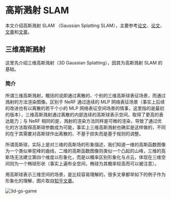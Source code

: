 # 高斯溅射 SLAM

本文介绍高斯溅射 SLAM （Gaussian Splatting SLAM），主要参考[论文](https://arxiv.org/abs/2312.06741)、[论文](https://arxiv.org/abs/2311.11700)、[文章](https://www.shlab.org.cn/news/5443930)和[文章](https://blog.csdn.net/weixin_45657478/article/details/135182796)。

## 三维高斯溅射

这里先介绍三维高斯溅射（3D Gaussian Splatting），因其为高斯溅射 SLAM 的基础。

### 简介

所谓三维高斯溅射，概括的说即通过离散的、个别的三维高斯球表征场景，而通过溅射的方法渲染图像。区别于 NeRF 通过连续的 MLP 网络表征场景（事实上后续的改进也有以离散的若干个小的 MLP 网络表征空间场景的情事，这里指的是最初的版本），三维高斯溅射通过离散的内部连续的高斯球表示空间，取得了更高的表达能力；与 NeRF 相同的是，溅射的渲染方法同样是可微的渲染，导致了通过优化的方法取得高斯球参数成为可能，事实上三维高斯溅射也确实是这样做的，不同的在于其需要对高斯球作出离散的、不基于损失而是基于规则的调整。

所谓高斯球，实际上是对三维的高斯场的形象描述，我们知道一维的高斯函数图像为一个类似单驼峰的曲线，二维的高斯函数图像则类似一个凸起的山峰，三维的高斯场无法建立第四个维度以形象化，而是以概率区别形象化与点云，体现在三维空间则为一个椭球形状（事实上遍布全空间，椭球为其概率较高而可以被注意）。

用高斯球表示三维空间的场景，是比较容易理解的，很多文章都举如下的例子作为形象化的理解，图片取自[知乎文章](https://zhuanlan.zhihu.com/p/680669616)。

![3d-gs-game](https://pica.zhimg.com/v2-2cd7b5eb77fbef32fd9e2210025f97c6_1440w.jpg)